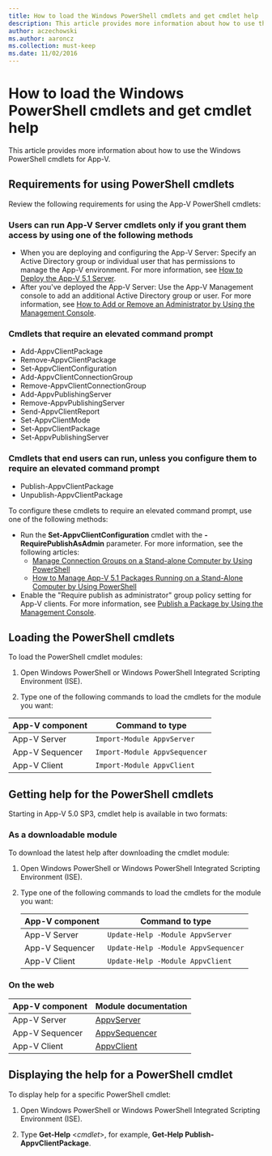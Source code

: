 ```yaml
---
title: How to load the Windows PowerShell cmdlets and get cmdlet help
description: This article provides more information about how to use the Windows PowerShell cmdlets for App-V.
author: aczechowski
ms.author: aaroncz
ms.collection: must-keep
ms.date: 11/02/2016
---
```


# How to load the Windows PowerShell cmdlets and get cmdlet help

This article provides more information about how to use the Windows PowerShell cmdlets for App-V.

## <a href="" id="bkmk-reqs-using-posh"></a>Requirements for using PowerShell cmdlets

Review the following requirements for using the App-V PowerShell cmdlets:

### Users can run App-V Server cmdlets only if you grant them access by using one of the following methods

- When you are deploying and configuring the App-V Server: Specify an Active Directory group or individual user that has permissions to manage the App-V environment. For more information, see [How to Deploy the App-V 5.1 Server](how-to-deploy-the-app-v-51-server.md).
- After you've deployed the App-V Server: Use the App-V Management console to add an additional Active Directory group or user. For more information, see [How to Add or Remove an Administrator by Using the Management Console](how-to-add-or-remove-an-administrator-by-using-the-management-console51.md).

### Cmdlets that require an elevated command prompt

- Add-AppvClientPackage
- Remove-AppvClientPackage
- Set-AppvClientConfiguration
- Add-AppvClientConnectionGroup
- Remove-AppvClientConnectionGroup
- Add-AppvPublishingServer
- Remove-AppvPublishingServer
- Send-AppvClientReport
- Set-AppvClientMode
- Set-AppvClientPackage
- Set-AppvPublishingServer

### Cmdlets that end users can run, unless you configure them to require an elevated command prompt

- Publish-AppvClientPackage
- Unpublish-AppvClientPackage

To configure these cmdlets to require an elevated command prompt, use one of the following methods:

- Run the **Set-AppvClientConfiguration** cmdlet with the **-RequirePublishAsAdmin** parameter. For more information, see the following articles:
  - [Manage Connection Groups on a Stand-alone Computer by Using PowerShell](how-to-manage-connection-groups-on-a-stand-alone-computer-by-using-powershell51.md)
  - [How to Manage App-V 5.1 Packages Running on a Stand-Alone Computer by Using PowerShell](how-to-manage-app-v-51-packages-running-on-a-stand-alone-computer-by-using-powershell.md)
- Enable the "Require publish as administrator" group policy setting for App-V clients. For more information, see [Publish a Package by Using the Management Console](how-to-publish-a-package-by-using-the-management-console-51.md).

## <a href="" id="bkmk-load-cmdlets"></a>Loading the PowerShell cmdlets

To load the PowerShell cmdlet modules:

1.  Open Windows PowerShell or Windows PowerShell Integrated Scripting Environment (ISE).

2.  Type one of the following commands to load the cmdlets for the module you want:

| App-V component  | Command to type           |
|------------------|----------------------------|
| App-V Server     | `Import-Module AppvServer`   |
| App-V Sequencer  | `Import-Module AppvSequencer`|
| App-V Client     | `Import-Module AppvClient`   |

## <a href="" id="bkmk-get-cmdlet-help"></a>Getting help for the PowerShell cmdlets

Starting in App-V 5.0 SP3, cmdlet help is available in two formats:

### As a downloadable module

To download the latest help after downloading the cmdlet module:

1. Open Windows PowerShell or Windows PowerShell Integrated Scripting Environment (ISE).
2. Type one of the following commands to load the cmdlets for the module you want:

    | App-V component | Command to type |
    |--|--|
    | App-V Server | `Update-Help -Module AppvServer` |
    | App-V Sequencer | `Update-Help -Module AppvSequencer` |
    | App-V Client | `Update-Help -Module AppvClient` |

### On the web

| App-V component | Module documentation |
| ---------------- | -------------------------------------- |
| App-V Server | [AppvServer](/powershell/module/appvserver/) |
| App-V Sequencer | [AppvSequencer](/powershell/module/appvsequencer/) |
| App-V Client | [AppvClient](/powershell/module/appvclient/) |

## <a href="" id="bkmk-display-help-cmdlet"></a>Displaying the help for a PowerShell cmdlet

To display help for a specific PowerShell cmdlet:

1.  Open Windows PowerShell or Windows PowerShell Integrated Scripting Environment (ISE).

2.  Type **Get-Help** &lt;*cmdlet*&gt;, for example, **Get-Help Publish-AppvClientPackage**.
